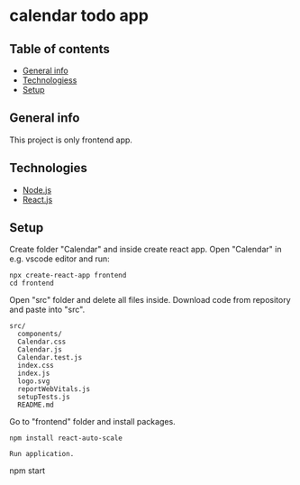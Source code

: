 # calendar todo app

## Table of contents
* [General info](#general-info)
* [Technologiess](#technologies)
* [Setup](#setup)

## General info
This project is only frontend app.

## Technologies
* [Node.js](https://nodejs.org/en/)
* [React.js](https://create-react-app.dev/)

## Setup
Create folder "Calendar" and inside create react app.
Open "Calendar" in e.g. vscode editor and run:

```
npx create-react-app frontend
cd frontend
```

Open "src" folder and delete all files inside.
Download code from repository and paste into "src".
```
src/
  components/
  Calendar.css
  Calendar.js
  Calendar.test.js
  index.css
  index.js
  logo.svg
  reportWebVitals.js
  setupTests.js
  README.md
```

Go to "frontend" folder and install packages.
```
npm install react-auto-scale

Run application.
```
npm start
```
